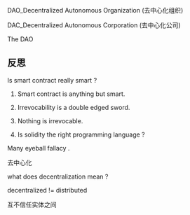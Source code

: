DAO_Decentralized Autonomous Organization (去中心化组织)

DAC_Decentralized Autonomous Corporation (去中心化公司)

The DAO

## 反思

Is smart contract really smart ?

1. Smart contract is anything but smart.

2. Irrevocability is a double edged sword. 

3. Nothing is irrevocable. 

4. Is solidity the right programming language ?

Many eyeball fallacy .

去中心化 

what does decentralization mean ?

decentralized != distributed

互不信任实体之间
